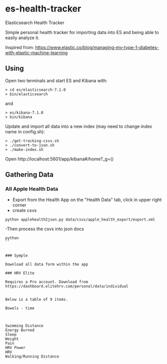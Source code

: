 # es-health-tracker
Elasticsearch Health Tracker

Simple personal health tracker for importing data into ES and being able to easily analyze it.

Inspired from: https://www.elastic.co/blog/managing-my-type-1-diabetes-with-elastic-machine-learning


## Using

Open two terminals and start ES and Kibana with:
```
> cd es/elasticsearch-7.1.0
> bin/elasticsearch
```

and

```
> es/kibana-7.1.0
> bin/kibana
```

Update and import all data into a new index (may need to change index name in config.sh):

```
> ./get-tracking-csvs.sh
> ./convert-to-json.sh
> ./make-index.sh
```

Open http://localhost:5601/app/kibana#/home?_g=()

## Gathering Data


### All Apple Health Data

- Export from the Health App on the "Health Data" tab, click in upper right corner
- create csvs

```
python applehealth2json.py data/csvs/apple_health_export/export.xml
```

-Then process the csvs into json docs

```
python
``


### Symple

Download all data form within the app

### HRV Elite

Requires a Pro account. Download from https://dashboard.elitehrv.com/personal/data/individual


Below is a table of 9 items.

Bowels - time



Swimming Distance
Energy Burned
Sleep
Weight
Pain
HRV Power
HRV
Walking/Running Distance
